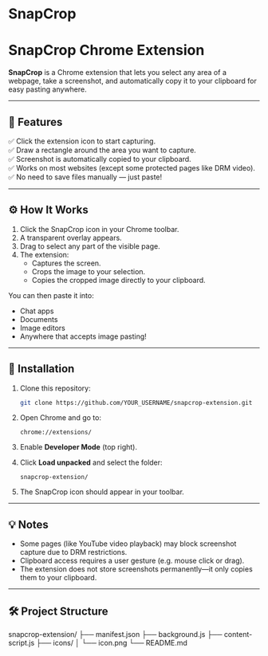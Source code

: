 # SnapCrop
# SnapCrop Chrome Extension

**SnapCrop** is a Chrome extension that lets you select any area of a webpage, take a screenshot, and automatically copy it to your clipboard for easy pasting anywhere.

---

## 🚀 Features

✅ Click the extension icon to start capturing.  
✅ Draw a rectangle around the area you want to capture.  
✅ Screenshot is automatically copied to your clipboard.  
✅ Works on most websites (except some protected pages like DRM video).  
✅ No need to save files manually — just paste!

---

## ⚙️ How It Works

1. Click the SnapCrop icon in your Chrome toolbar.
2. A transparent overlay appears.
3. Drag to select any part of the visible page.
4. The extension:
   - Captures the screen.
   - Crops the image to your selection.
   - Copies the cropped image directly to your clipboard.

You can then paste it into:
- Chat apps
- Documents
- Image editors
- Anywhere that accepts image pasting!

---

## 🔧 Installation

1. Clone this repository:

    ```bash
    git clone https://github.com/YOUR_USERNAME/snapcrop-extension.git
    ```

2. Open Chrome and go to:

    ```
    chrome://extensions/
    ```

3. Enable **Developer Mode** (top right).

4. Click **Load unpacked** and select the folder:

    ```
    snapcrop-extension/
    ```

5. The SnapCrop icon should appear in your toolbar.

---

## 💡 Notes

- Some pages (like YouTube video playback) may block screenshot capture due to DRM restrictions.
- Clipboard access requires a user gesture (e.g. mouse click or drag).
- The extension does not store screenshots permanently—it only copies them to your clipboard.

---

## 🛠️ Project Structure

snapcrop-extension/
├── manifest.json
├── background.js
├── content-script.js
├── icons/
│     └── icon.png
└── README.md
